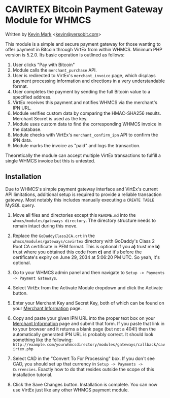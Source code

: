 # CAVIRTEX Bitcoin Payment Gateway Module for WHMCS
Written by [Kevin Mark][kmark] <<kevin@versobit.com>>

This module is a simple and secure payment gateway for those wanting to offer payment in
Bitcoin through VirtEx from within WHMCS. Minimum PHP version is 5.2.0. Its basic operation is outlined as follows:

1. User clicks "Pay with Bitcoin"
2. Module calls the `merchant_purchase` API.
3. User is redirected to VirtEx's `merchant_invoice` page, which displays payment processing information and directions in a very understandable format.
4. User completes the payment by sending the full Bitcoin value to a specified address.
5. VirtEx receives this payment and notifies WHMCS via the merchant's IPN URL.
6. Module verifies custom data by comparing the HMAC-SHA256 results. Merchant Secret is used as the key.
7. Module uses custom data to find the corresponding WHMCS invoice in the database.
8. Module checks with VirtEx's `merchant_confirm_ipn` API to confirm the IPN data.
9. Module marks the invoice as "paid" and logs the transaction.

Theoretically the module can accept multiple VirtEx transactions to fulfill a single WHMCS invoice but this is untested.

## Installation

Due to WHMCS's simple payment gateway interface and VirtEx's current API limitations,
additional setup is required to provide a reliable transaction gateway. Most notably
this includes manually executing a `CREATE TABLE` MySQL query.

1. Move all files and directories except this `README.md` into the `whmcs/modules/gateways directory`. The directory structure needs to remain intact during this move.

2. Replace the `GoDaddyClass2CA.crt` in the `whmcs/modules/gateways/cavirtex` directory with GoDaddy's Class 2 Root CA certificate in PEM format. This is optional if you **a)** trust me **b)** trust where you obtained this code from **c)** and it's before the certificate's expiry on June 29, 2034 at 5:06:20 PM UTC. So yeah, it's optional.

3. Go to your WHMCS admin panel and then navigate to `Setup -> Payments -> Payment Gateways`.

4. Select VirtEx from the Activate Module dropdown and click the Activate button.

5. Enter your Merchant Key and Secret Key, both of which can be found on your [Merchant Information][MerchantInformation] page.

6. Copy and paste your given IPN URL into the proper text box on your [Merchant Information][MerchantInformation] page and submit that form. If you paste that link in to your browser and it returns a blank page (but not a 404!) then the automatically generated IPN URL is probably correct. It should look something like the following: `http://example.com/yourwhmcsdirectory/modules/gateways/callback/cavirtex.php`

7. Select CAD in the "Convert To For Processing" box. If you don't see CAD, you should set up that currency in `Setup -> Payments -> Currencies`. Exactly how to do that resides outside the scope of this installation tutorial.

8. Click the Save Changes button. Installation is complete. You can now use VirtEx just like any other WHMCS payment module.


[kmark]: http://github.com/kmark
[MerchantInformation]: https://www.cavirtex.com/merchant_information